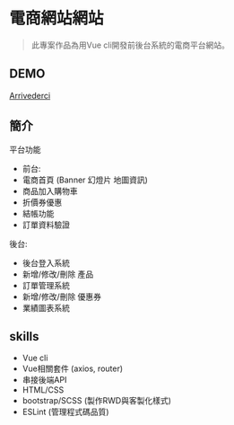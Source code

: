 # 電商網站網站
> 此專案作品為用Vue cli開發前後台系統的電商平台網站。

## DEMO
[Arrivederci](https://chiaohu.github.io/vue-project-ecommerce/dist/#/)

## 簡介
平台功能
* 前台:
* 電商首頁 (Banner 幻燈片 地圖資訊)
* 商品加入購物車
* 折價券優惠
* 結帳功能
* 訂單資料驗證

後台:
* 後台登入系統
* 新增/修改/刪除 產品
* 訂單管理系統
* 新增/修改/刪除 優惠券
* 業績圖表系統 

## skills
* Vue cli 
* Vue相關套件 (axios, router)
* 串接後端API
* HTML/CSS
* bootstrap/SCSS (製作RWD與客製化樣式)
* ESLint (管理程式碼品質)
